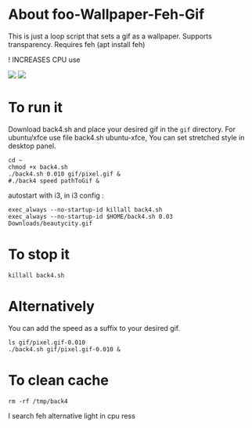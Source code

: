 # About foo-Wallpaper-Feh-Gif
This is just a loop script that sets a gif as a wallpaper. Supports transparency. Requires feh (apt install feh)

! INCREASES CPU use

<img src="https://github.com/thomas10-10/foo-Wallpaper-Feh-Gif/raw/master/desktop-animation2.gif"  />
<img src="https://github.com/thomas10-10/foo-Wallpaper-Feh-Gif/raw/master/desktop-animation4.gif"  />

# To run it
Download back4.sh and place your desired gif in the `gif` directory.
For ubuntu/xfce use file back4.sh ubuntu-xfce, You can set stretched style in desktop panel.

```
cd ~
chmod +x back4.sh
./back4.sh 0.010 gif/pixel.gif &
#./back4 speed pathToGif &
```

autostart with i3, in i3 config :

```
exec_always --no-startup-id killall back4.sh 
exec_always --no-startup-id $HOME/back4.sh 0.03 Downloads/beautycity.gif
```

# To stop it
```
killall back4.sh
```

# Alternatively

You can add the speed as a suffix to your desired gif.

```
ls gif/pixel.gif-0.010
./back4.sh gif/pixel.gif-0.010 &
```


# To clean cache
 ```
rm -rf /tmp/back4
```

I search feh alternative light in cpu ress




